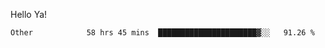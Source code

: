 Hello Ya!

<!--START_SECTION:waka-->

```text
Other            58 hrs 45 mins  ██████████████████████▓░░   91.26 %
```

<!--END_SECTION:waka-->
